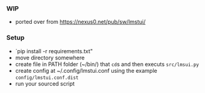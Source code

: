 ### WIP
- ported over from https://nexus0.net/pub/sw/lmstui/

### Setup
- `pip install -r requirements.txt"
- move directory somewhere
- create file in PATH folder (~/bin/) that `cd`s and then executs `src/lmsui.py`
- create config at ~/.config/lmstui.conf using the example `config/lmstui.conf.dist` 
- run your sourced script

